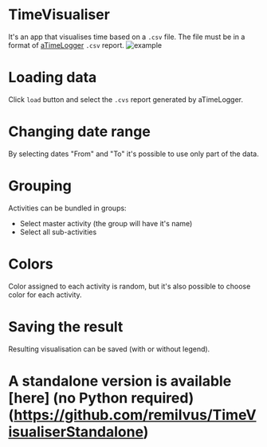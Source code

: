 # TimeVisualiser
It's an app that visualises time based on a `.csv` file. The file must be in a format of [aTimeLogger](http://www.atimelogger.com/) `.csv` report.
![example](https://github.com/remilvus/TimeVisualiser/blob/master/example_result_no_legend.jpg)  

# Loading data
Click `load` button and select the `.cvs` report generated by aTimeLogger.

# Changing date range
By selecting dates "From" and "To" it's possible to use only part of the data.

# Grouping
Activities can be bundled in groups: 
- Select master activity (the group will have it's name)
- Select all sub-activities

# Colors
Color assigned to each activity is random, but it's also possible to choose color for each activity.

# Saving the result
Resulting visualisation can be saved (with or without legend).

# A standalone version is available [here] (no Python required)(https://github.com/remilvus/TimeVisualiserStandalone)
